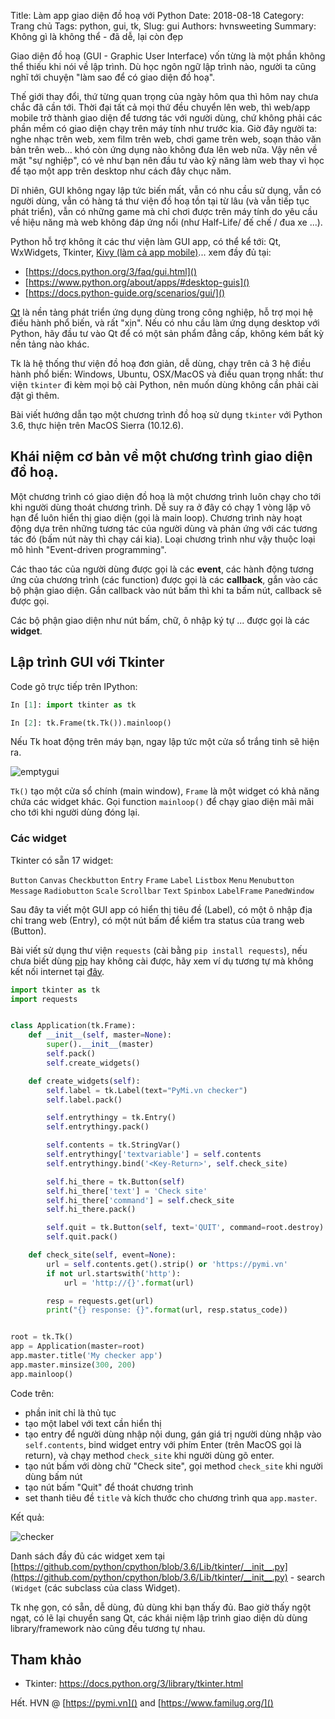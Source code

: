 Title: Làm app giao diện đồ hoạ với Python
Date: 2018-08-18
Category: Trang chủ
Tags: python, gui, tk,
Slug: gui
Authors: hvnsweeting
Summary: Không gì là không thể - đã dễ, lại còn đẹp

Giao diện đồ hoạ (GUI - Graphic User Interface) vốn từng là một phần không thể thiếu khi nói về lập trình. Dù học ngôn ngữ lập trình nào, người ta cũng nghĩ tới chuyện "làm sao để có giao diện đồ hoạ".

Thế giới thay đổi, thứ từng quan trọng của ngày hôm qua thì hôm nay chưa chắc đã cần tới. Thời đại tất cả mọi thứ đều chuyển lên web, thì web/app mobile trở thành giao diện để tương tác với người dùng, chứ không phải các phần mềm có giao diện chạy trên máy tính như trước kia.
Giờ đây người ta: nghe nhạc trên web, xem film trên web, chơi game trên web, soạn thảo văn bản trên web... khó còn ứng dụng nào không đưa lên web nữa. Vậy nên về mặt "sự nghiệp", có vẻ như bạn nên đầu tư vào kỹ năng làm web thay vì học để tạo một app trên desktop như cách đây chục năm.

Dĩ nhiên, GUI không ngay lập tức biến mất, vẫn có nhu cầu sử dụng, vẫn có người dùng, vẫn có hàng tá thư viện đồ hoạ tồn tại từ lâu (và vẫn tiếp tục phát triển), vẫn có những game mà chỉ chơi được trên máy tính do yêu cầu về hiệu năng mà web không đáp ứng nổi (như Half-Life/ đế chế / đua xe ...).

Python hỗ trợ không ít các thư viện làm GUI app, có thể kể tới: Qt, WxWidgets, Tkinter, [Kivy (làm cả app mobile)](https://kivy.org/)... xem đầy đủ tại:

- [https://docs.python.org/3/faq/gui.html]()
- [https://www.python.org/about/apps/#desktop-guis]()
- [https://docs.python-guide.org/scenarios/gui/]()

<a href="https://en.wikipedia.org/wiki/Qt_(software)">Qt</a> là nền tảng phát triển ứng dụng dùng trong công nghiệp, hỗ trợ mọi hệ điều hành phổ biến, và rất "xịn". Nếu có nhu cầu làm ứng dụng desktop với Python, hãy đầu tư vào Qt để có một sản phẩm đẳng cấp, không kém bất kỳ nền tảng nào khác.

Tk là hệ thống thư viện đồ hoạ đơn giản, dễ dùng, chạy trên cả 3 hệ điều hành phổ biến: Windows, Ubuntu, OSX/MacOS và điều quan trọng nhất: thư viện `tkinter` đi kèm mọi bộ cài Python, nên muốn dùng không cần phải cài đặt gì thêm.

Bài viết hướng dẫn tạo một chương trình đồ hoạ sử dụng `tkinter` với Python 3.6, thực hiện trên MacOS Sierra (10.12.6).

## Khái niệm cơ bản về một chương trình giao diện đồ hoạ.
Một chương trình có giao diện đồ hoạ là một chương trình luôn chạy cho tới khi người dùng thoát chương trình. Dễ suy ra ở đây có chạy 1 vòng lặp vô hạn để luôn hiển thị giao diện (gọi là main loop). Chương trình này hoạt động dựa trên những tương tác của người dùng và phản ứng với các tương tác đó (bấm nút này thì chạy cái kia). Loại chương trình như vậy thuộc loại mô hình "Event-driven programming".

Các thao tác của người dùng được gọi là các **event**,
các hành động tương ứng của chương trình (các function) được gọi là các **callback**, gắn vào các bộ phận giao diện. Gắn callback vào nút bấm thì khi ta bấm nút, callback sẽ được gọi.

Các bộ phận giao diện như nút bấm, chữ, ô nhập ký tự ... được gọi là các **widget**.

## Lập trình GUI với Tkinter

Code gõ trực tiếp trên IPython:

```python
In [1]: import tkinter as tk

In [2]: tk.Frame(tk.Tk()).mainloop()
```

Nếu Tk hoat động trên máy bạn, ngay lập tức một cửa sổ trắng tinh sẽ hiện ra.

![emptygui]({filename}/images/gui.png)


`Tk()` tạo một cửa sổ chính  (main window), `Frame` là một widget có khả năng chứa các widget khác. Gọi function `mainloop()` để chạy giao diện mãi mãi cho tới khi người dùng đóng lại.

### Các widget
Tkinter có sẵn 17 widget:

`Button` `Canvas` `Checkbutton` `Entry` `Frame` `Label` `Listbox` `Menu` `Menubutton` `Message` `Radiobutton` `Scale` `Scrollbar` `Text` `Spinbox` `LabelFrame` `PanedWindow`

Sau đây ta viết một GUI app có hiển thị tiêu đề (Label), có một ô nhập địa chỉ trang web (Entry), có một nút bấm để kiểm tra status của trang web (Button).

Bài viết sử dụng thư viện `requests` (cài bằng `pip install requests`), nếu chưa biết dùng [pip](http://pymi.vn/blog/virtualenv/) hay không cài được, hãy xem ví dụ tương tự mà không kết nối internet tại [đây](https://docs.python.org/3/library/tkinter.html#a-simple-hello-world-program).

```python
import tkinter as tk
import requests


class Application(tk.Frame):
    def __init__(self, master=None):
        super().__init__(master)
        self.pack()
        self.create_widgets()

    def create_widgets(self):
        self.label = tk.Label(text="PyMi.vn checker")
        self.label.pack()

        self.entrythingy = tk.Entry()
        self.entrythingy.pack()

        self.contents = tk.StringVar()
        self.entrythingy['textvariable'] = self.contents
        self.entrythingy.bind('<Key-Return>', self.check_site)

        self.hi_there = tk.Button(self)
        self.hi_there['text'] = 'Check site'
        self.hi_there['command'] = self.check_site
        self.hi_there.pack()

        self.quit = tk.Button(self, text='QUIT', command=root.destroy)
        self.quit.pack()

    def check_site(self, event=None):
        url = self.contents.get().strip() or 'https://pymi.vn'
        if not url.startswith('http'):
            url = 'http://{}'.format(url)

        resp = requests.get(url)
        print("{} response: {}".format(url, resp.status_code))


root = tk.Tk()
app = Application(master=root)
app.master.title('My checker app')
app.master.minsize(300, 200)
app.mainloop()
```

Code trên:

- phần init chỉ là thủ tục
- tạo một label với text cần hiển thị
- tạo entry để người dùng nhập nội dung, gán giá trị người dùng nhập vào `self.contents`, bind widget entry với phím Enter (trên MacOS gọi là return), và chạy method `check_site` khi người dùng gõ enter.
- tạo nút bấm với dòng chữ "Check site", gọi method `check_site` khi người dùng bấm nút
- tạo nút bấm "Quit" để thoát chương trình
- set thanh tiêu đề `title` và kích thước cho chương trình qua `app.master`.

Kết quả:

![checker]({filename}/images/checker.png)

Danh sách đầy đủ các widget xem tại [https://github.com/python/cpython/blob/3.6/Lib/tkinter/__init__.py](https://github.com/python/cpython/blob/3.6/Lib/tkinter/__init__.py)  - search `(Widget` (các subclass của class Widget).

Tk nhẹ gọn, có sẵn, dễ dùng, đủ dùng khi bạn thấy đủ. Bao giờ thấy ngột ngạt, có lẽ lại chuyển sang Qt, các khái niệm lập trình giao diện dù dùng library/framework nào cũng đều tương tự nhau.

## Tham khảo
- Tkinter: https://docs.python.org/3/library/tkinter.html

Hết.
HVN @ [https://pymi.vn]() and [https://www.familug.org/]()
